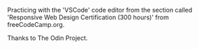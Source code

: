 Practicing with the 'VSCode' code editor from the section called 'Responsive Web Design Certification (300 hours)' from freeCodeCamp.org.

Thanks to The Odin Project.